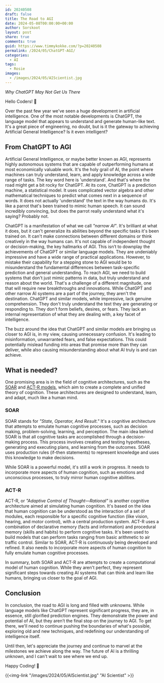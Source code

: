 ```yaml
---
id: 20240508
draft: false
title: The Road to AGI
date: 2024-05-08T00:00:00+00:00
author: Sorskoot
layout: post
share: true
comments: true
guid: https://www.timmykokke.com/?p=20240508
permalink: /2024/05/ChatGPT-AGI/
categories:
  - AI
tags:
  - Rosie
images:
  - /images/2024/05/AIScientist.jpg
---
```

*Why ChatGPT May Not Get Us There*

Hello Coders! 👾

Over the past few year we've seen a huge development in artificial intelligence. One of the most notable developments is ChatGPT, the language model that appears to understand and generate human-like text. It's a great piece of engineering, no doubt, but is it the gateway to achieving Artificial General Intelligence? Is it even intelligent? 

## From ChatGPT to AGI

Artificial General Intelligence, or maybe better known as AGI, represents highly autonomous systems that are capable of outperforming humans at most economically valuable work. It's the holy grail of AI, the point where machines can truly understand, learn, and apply knowledge across a wide range of tasks. The key word here is 'understand'. And that's where the road might get a bit rocky for ChatGPT. At its core, ChatGPT is a prediction machine, a statistical model. It uses complicated vector algebra and other mathematical techniques to predict what comes next in a sequence of words. It does not actually 'understand' the text in the way humans do. It's like a parrot that's been trained to mimic human speech. It can sound incredibly convincing, but does the parrot really understand what it's saying? Probably not.

ChatGPT is a manifestation of what we call *"narrow AI"*. It's brilliant at what it does, but it can't generalize its abilities beyond the specific tasks it's been trained on. It can't make connections between different domains or think creatively in the way humans can. It's not capable of independent thought or decision-making, the key hallmarks of AGI. This isn’t to downplay the achievements of ChatGPT or similar language models. They are undeniably impressive and have a wide range of practical applications. However, to mistake their capability for a stepping stone to AGI would be to misunderstand the fundamental differences between task-specific prediction and general understanding. To reach AGI, we need to build systems that don't just mimic patterns in data, but truly understand and reason about the world. That's a challenge of a different magnitude, one that will require new breakthroughs and innovations. While ChatGPT and other narrow AI systems are a part of the journey, they aren't the destination. ChatGPT and similar models, while impressive, lack genuine comprehension. They don't truly understand the text they are generating or responding to. They don't form beliefs, desires, or fears. They lack an internal representation of what they are dealing with, a key facet of intelligence.  
   
The buzz around the idea that ChatGPT and similar models are bringing us closer to AGI is, in my view, causing unnecessary confusion. It's leading to misinformation, unwarranted fears, and false expectations. This could potentially mislead funding into areas that promise more than they can deliver, while also causing misunderstanding about what AI truly is and can achieve.

## What is needed?

One promising area is in the field of cognitive architectures, such as the [SOAR](https://soar.eecs.umich.edu/) and [ACT-R models](https://wires.onlinelibrary.wiley.com/doi/abs/10.1002/wcs.1488), which aim to create a complete and unified theory of cognition. These architectures are designed to understand, learn, and adapt, much like a human mind.  
   
### SOAR
  
SOAR stands for *"State, Operator, And Result."* It's a cognitive architecture that attempts to emulate human cognitive processes, such as decision making, problem-solving, learning, and perception. The main idea behind SOAR is that all cognitive tasks are accomplished through a decision-making process. This process involves creating and testing hypotheses, generating and executing plans, and learning from the outcomes. SOAR uses production rules (if-then statements) to represent knowledge and uses this knowledge to make decisions.  
   
While SOAR is a powerful model, it's still a work in progress. It needs to incorporate more aspects of human cognition, such as emotions and unconscious processes, to truly mirror human cognitive abilities.  
   
### ACT-R  
   
ACT-R, or *"Adaptive Control of Thought—Rational"* is another cognitive architecture aimed at simulating human cognition. It's based on the idea that human cognition can be understood as the interaction of a set of modules, each responsible for a specific cognitive function (like vision, hearing, and motor control), with a central production system. ACT-R uses a combination of declarative memory (facts and information) and procedural memory (skills and habits) to perform cognitive tasks. It's been used to build models that can perform tasks ranging from basic arithmetic to air traffic control. Similar to SOAR, ACT-R is continuously being developed and refined. It also needs to incorporate more aspects of human cognition to fully emulate human cognitive processes.  
   
In summary, both SOAR and ACT-R are attempts to create a computational model of human cognition. While they aren't perfect, they represent significant steps towards creating AI systems that can think and learn like humans, bringing us closer to the goal of AGI.

## Conclusion

In conclusion, the road to AGI is long and filled with unknowns. While language models like ChatGPT represent significant progress, they are, in essence, still glorified prediction engines. They demonstrate the power and potential of AI, but they aren’t the final stop on the journey to AGI. To get there, we'll need to continue pushing the boundaries of what's possible, exploring old and new techniques, and redefining our understanding of intelligence itself.

Until then, let's appreciate the journey and continue to marvel at the milestones we achieve along the way. The future of AI is a thrilling unknown, and I can't wait to see where we end up.

Happy Coding! 🚀

{{<img-link "/images/2024/05/AIScientist.jpg" "AI Scientist" >}}
